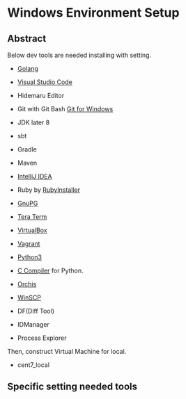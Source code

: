 # Windows Environment Setup

## Abstract

Below dev tools are needed installing with setting.

- [Golang](https://golang.org/)
- [Visual Studio Code](https://www.microsoft.com/ja-jp/dev/products/code-vs.aspx)
- Hidemaru Editor
- Git with Git Bash [Git for Windows](https://gitforwindows.org/)
- JDK later 8
- sbt
- Gradle
- Maven
- [IntelliJ IDEA](https://www.jetbrains.com/idea/download/#section=windows)
- Ruby by [RubyInstaller](https://rubyinstaller.org/)
- [GnuPG](https://www.gnupg.org/)
- [Tera Term](https://ttssh2.osdn.jp/)
- [VirtualBox](http://www.oracle.com/technetwork/server-storage/virtualbox/downloads/index.html?ssSourceSiteId=otnjp)
- [Vagrant](https://www.vagrantup.com/)
- [Python3](https://www.python.org/downloads/windows/)
- [C Compiler](https://www.python.jp/install/windows/install_vstools2017.html) for Python.

- [Orchis](http://www.eonet.ne.jp/~gorota/)
- [WinSCP](https://ja.osdn.net/projects/winscp/)
- DF(Diff Tool)
- IDManager
- Process Explorer

Then, construct Virtual Machine for local.

- cent7_local

## Specific setting needed tools